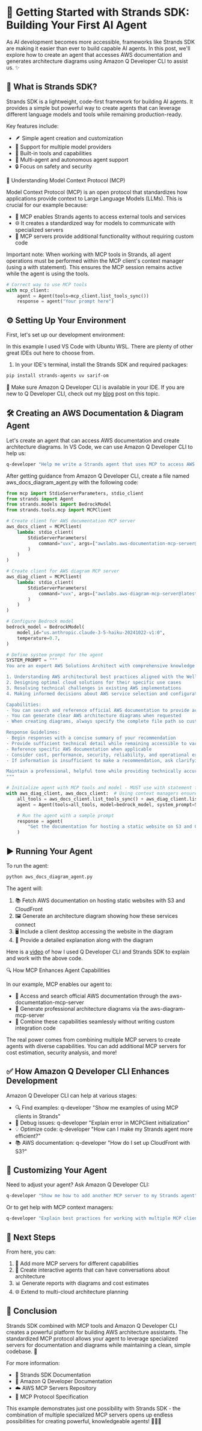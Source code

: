 # 🚀 Getting Started with Strands SDK: Building Your First AI Agent

As AI development becomes more accessible, frameworks like Strands SDK are making it easier than ever to build capable AI agents. In this post, we'll explore how to create an agent that accesses AWS documentation and generates architecture diagrams using Amazon Q Developer CLI to assist us. ✨


## 🤔 What is Strands SDK?

Strands SDK is a lightweight, code-first framework for building AI agents. It provides a simple but powerful way to create agents that can leverage different language models and tools while remaining production-ready.

Key features include:

* 🪶 Simple agent creation and customization
* 🔄 Support for multiple model providers
* 🧰 Built-in tools and capabilities
* 👥 Multi-agent and autonomous agent support
* 🔒 Focus on safety and security

🔌 Understanding Model Context Protocol (MCP)

Model Context Protocol (MCP) is an open protocol that standardizes how applications provide context to Large Language Models (LLMs). This is crucial for our example because:


* 🧩 MCP enables Strands agents to access external tools and services
* 🌐 It creates a standardized way for models to communicate with specialized servers
* 🧰 MCP servers provide additional functionality without requiring custom code

Important note: When working with MCP tools in Strands, all agent operations must be performed within the MCP client's context manager (using a with statement). This ensures the MCP session remains active while the agent is using the tools.

```python
# Correct way to use MCP tools
with mcp_client:
    agent = Agent(tools=mcp_client.list_tools_sync())
    response = agent("Your prompt here")
```


## ⚙️ Setting Up Your Environment

First, let's set up our development environment:

In this example I used VS Code with Ubuntu WSL. There are plenty of other great IDEs out here to choose from.

1. In your IDE's terminal, install the Strands SDK and required packages:

```bash
pip install strands-agents uv sarif-om
```


🧩 Make sure Amazon Q Developer CLI is available in your IDE. If you are new to Q Developer CLI, check out my [blog](https://ava11235.github.io/2025/06/11/q-developer-cli.html) post on this topic.

## 🛠️ Creating an AWS Documentation & Diagram Agent

Let's create an agent that can access AWS documentation and create architecture diagrams. In VS Code, we can use Amazon Q Developer CLI to help us:

```bash
q-developer "Help me write a Strands agent that uses MCP to access AWS documentation and create architecture diagrams"
```

After getting guidance from Amazon Q Developer CLI, create a file named aws_docs_diagram_agent.py with the following code:

```python
from mcp import StdioServerParameters, stdio_client
from strands import Agent
from strands.models import BedrockModel
from strands.tools.mcp import MCPClient

# Create client for AWS documentation MCP server
aws_docs_client = MCPClient(
    lambda: stdio_client(
        StdioServerParameters(
            command="uvx", args=["awslabs.aws-documentation-mcp-server@latest"]
        )
    )
)

# Create client for AWS diagram MCP server
aws_diag_client = MCPClient(
    lambda: stdio_client(
        StdioServerParameters(
            command="uvx", args=["awslabs.aws-diagram-mcp-server@latest"]
        )
    )
)

# Configure Bedrock model
bedrock_model = BedrockModel(
    model_id="us.anthropic.claude-3-5-haiku-20241022-v1:0",
    temperature=0.7,
)

# Define system prompt for the agent
SYSTEM_PROMPT = """
You are an expert AWS Solutions Architect with comprehensive knowledge of AWS services, architectures, and best practices. Your purpose is to assist customers in:

1. Understanding AWS architectural best practices aligned with the Well-Architected Framework
2. Designing optimal cloud solutions for their specific use cases
3. Resolving technical challenges in existing AWS implementations
4. Making informed decisions about AWS service selection and configuration

Capabilities:
- You can search and reference official AWS documentation to provide accurate, up-to-date information
- You can generate clear AWS architecture diagrams when requested
- When creating diagrams, always specify the complete file path so customers can easily locate them

Response Guidelines:
- Begin responses with a concise summary of your recommendation
- Provide sufficient technical detail while remaining accessible to varying technical backgrounds
- Reference specific AWS documentation when applicable
- Consider cost, performance, security, reliability, and operational excellence in your recommendations
- If information is insufficient to make a recommendation, ask clarifying questions

Maintain a professional, helpful tone while providing technically accurate guidance.
"""

# Initialize agent with MCP tools and model - MUST use with statement for MCP context
with aws_diag_client, aws_docs_client:  # Using context managers ensures MCP connections stay active
    all_tools = aws_docs_client.list_tools_sync() + aws_diag_client.list_tools_sync()
    agent = Agent(tools=all_tools, model=bedrock_model, system_prompt=SYSTEM_PROMPT)

    # Run the agent with a sample prompt
    response = agent(
        "Get the documentation for hosting a static website on S3 and CloudFront and then create a diagram of the services including a client desktop accessing the website"
    )
```


## ▶️ Running Your Agent

To run the agent:
```bash
python aws_docs_diagram_agent.py
```

The agent will:

1. 📚 Fetch AWS documentation on hosting static websites with S3 and CloudFront
2. 🖼️ Generate an architecture diagram showing how these services connect
3. 🖥️ Include a client desktop accessing the website in the diagram
4. 📝 Provide a detailed explanation along with the diagram

Here is a [video](https://www.youtube.com/watch?v=pqEypzSw58c&t=70s0) of how I used Q Developer CLI and Strands SDK to explain and work with the above code.

🔍 How MCP Enhances Agent Capabilities

In our example, MCP enables our agent to:

* 📘 Access and search official AWS documentation through the aws-documentation-mcp-server
* 🎨 Generate professional architecture diagrams via the aws-diagram-mcp-server
* 🔄 Combine these capabilities seamlessly without writing custom integration code

The real power comes from combining multiple MCP servers to create agents with diverse capabilities. You can add additional MCP servers for cost estimation, security analysis, and more!


## ✅ How Amazon Q Developer CLI Enhances Development

Amazon Q Developer CLI can help at various stages:


* 🔍 Find examples: q-developer "Show me examples of using MCP clients in Strands"
* 🐛 Debug issues: q-developer "Explain error in MCPClient initialization"
* 💡 Optimize code: q-developer "How can I make my Strands agent more efficient?"
* 📚 AWS documentation: q-developer "How do I set up CloudFront with S3?"

## 🔄 Customizing Your Agent

Need to adjust your agent? Ask Amazon Q Developer CLI:

```bash
q-developer "Show me how to add another MCP server to my Strands agent"
```

Or to get help with MCP context managers:

```bash
q-developer "Explain best practices for working with multiple MCP clients in Strands"
```


## 🔮 Next Steps

From here, you can:

1. 🧩 Add more MCP servers for different capabilities
2. 🔄 Create interactive agents that can have conversations about architecture
3. 📊 Generate reports with diagrams and cost estimates
4. 🌐 Extend to multi-cloud architecture planning

## 🏁 Conclusion

Strands SDK combined with MCP tools and Amazon Q Developer CLI creates a powerful platform for building AWS architecture assistants. The standardized MCP protocol allows your agent to leverage specialized servers for documentation and diagrams while maintaining a clean, simple codebase. 🌟

For more information:

* 📘 Strands SDK Documentation
* 🤖 Amazon Q Developer Documentation
* ☁️ AWS MCP Servers Repository
* 🔌 MCP Protocol Specification

This example demonstrates just one possibility with Strands SDK - the combination of multiple specialized MCP servers opens up endless possibilities for creating powerful, knowledgeable agents! 🚀🤖✨
